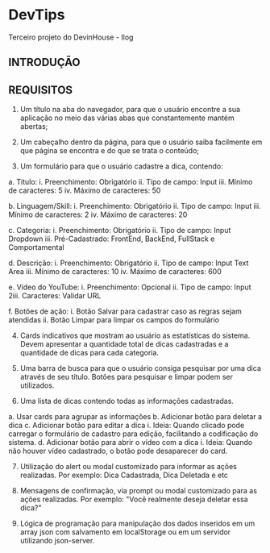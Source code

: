 # DevTips
Terceiro projeto do DevinHouse - Ilog

## INTRODUÇÃO


## REQUISITOS

1. Um título na aba do navegador, para que o usuário encontre a sua aplicação no meio
das várias abas que constantemente mantém abertas;

2. Um cabeçalho dentro da página, para que o usuário saiba facilmente em que página se
encontra e do que se trata o conteúdo;

3. Um formulário para que o usuário cadastre a dica, contendo:

a. Título:
i. Preenchimento: Obrigatório
ii. Tipo de campo: Input
iii. Mínimo de caracteres: 5
iv. Máximo de caracteres: 50

b. Linguagem/Skill:
i. Preenchimento: Obrigatório
ii. Tipo de campo: Input
iii. Mínimo de caracteres: 2
iv. Máximo de caracteres: 20

c. Categoria:
i. Preenchimento: Obrigatório
ii. Tipo de campo: Input Dropdown
iii. Pré-Cadastrado: FrontEnd, BackEnd, FullStack e Comportamental

d. Descrição:
i. Preenchimento: Obrigatório
ii. Tipo de campo: Input Text Area
iii. Mínimo de caracteres: 10
iv. Máximo de caracteres: 600

e. Vídeo do YouTube:
i. Preenchimento: Opcional
ii. Tipo de campo: Input
2iii. Caracteres: Validar URL

f. Botões de ação:
i. Botão Salvar para cadastrar caso as regras sejam atendidas
ii. Botão Limpar para limpar os campos do formulário

4. Cards indicativos que mostram ao usuário as estatísticas do sistema. Devem
apresentar a quantidade total de dicas cadastradas e a quantidade de dicas para cada
categoria.

5. Uma barra de busca para que o usuário consiga pesquisar por uma dica através de seu
título. Botões para pesquisar e limpar podem ser utilizados.

6. Uma lista de dicas contendo todas as informações cadastradas.

a. Usar cards para agrupar as informações
b. Adicionar botão para deletar a dica
c. Adicionar botão para editar a dica
i. Ideia: Quando clicado pode carregar o formulário de cadastro para
edição, facilitando a codificação do sistema.
d. Adicionar botão para abrir o vídeo com a dica
i. Ideia: Quando não houver vídeo cadastrado, o botão pode desaparecer
do card.

7. Utilização do alert ou modal customizado para informar as ações realizadas. Por
exemplo: Dica Cadastrada, Dica Deletada e etc

8. Mensagens de confirmação, via prompt ou modal customizado para as ações realizadas.
Por exemplo: "Você realmente deseja deletar essa dica?"

9. Lógica de programação para manipulação dos dados inseridos em um array json com
salvamento em localStorage ou em um servidor utilizando json-server.
